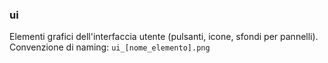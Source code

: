 ### ui

Elementi grafici dell'interfaccia utente (pulsanti, icone, sfondi per pannelli).
Convenzione di naming: `ui_[nome_elemento].png`
